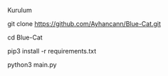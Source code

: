 Kurulum

git clone https://github.com/Ayhancann/Blue-Cat.git

cd Blue-Cat

pip3 install -r requirements.txt

python3 main.py
